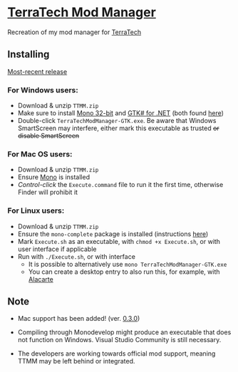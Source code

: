 # [TerraTech Mod Manager](https://forum.terratechgame.com/index.php?threads/terratech-mod-manager.17208/)
Recreation of my mod manager for [TerraTech](https://terratechgame.com)

## Installing
[Most-recent release](https://github.com/Aceba1/TerraTech-Mod-Manager-GTK/releases/latest)

### For Windows users:
* Download & unzip `TTMM.zip`
* Make sure to install [Mono 32-bit](https://download.mono-project.com/archive/6.8.0/windows-installer/mono-6.8.0.123-gtksharp-2.12.45-win32-0.msi) and [GTK# for .NET](https://xamarin.azureedge.net/GTKforWindows/Windows/gtk-sharp-2.12.45.msi) (both found [here](https://www.mono-project.com/download/stable/#download-win))
* Double-click `TerraTechModManager-GTK.exe`. Be aware that Windows SmartScreen may interfere, either mark this executable as trusted ~~or disable SmartScreen~~

### For Mac OS users:
* Download & unzip `TTMM.zip`
* Ensure [Mono](https://www.mono-project.com/download/stable/#download-mac) is installed
* *Control-click* the `Execute.command` file to run it the first time, otherwise Finder will prohibit it


### For Linux users:
* Download & unzip `TTMM.zip`
* Ensure the `mono-complete` package is installed (instructions [here](https://www.mono-project.com/download/stable/#download-lin))
* Mark `Execute.sh` as an executable, with `chmod +x Execute.sh`, or with user interface if applicable
* Run with `./Execute.sh`, or with interface
  * It is possible to alternatively use `mono TerraTechModManager-GTK.exe`
  * You can create a desktop entry to also run this, for example, with [Alacarte](https://www.lifewire.com/ubuntu-alacarte-menu-editor-2205584)
## Note
- Mac support has been added! (ver. [0.3.0](https://github.com/Aceba1/TerraTech-Mod-Manager-GTK/releases/tag/0.3.0))
- Compiling through Monodevelop might produce an executable that does not function on Windows. Visual Studio Community is still necessary.

- The developers are working towards official mod support, meaning TTMM may be left behind or integrated.
